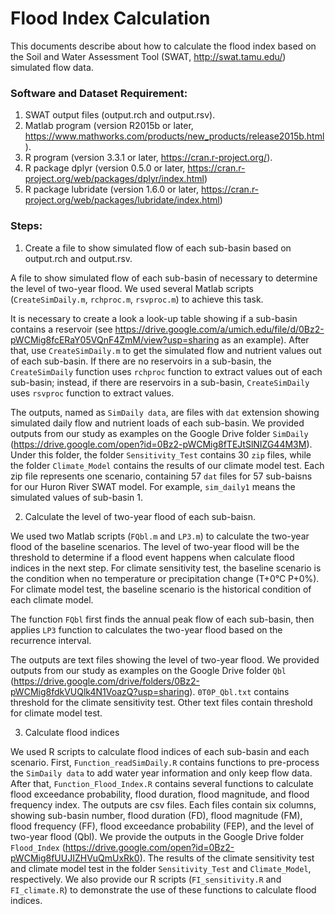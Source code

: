 # Flood Index Calculation

This documents describe about how to calculate the flood index based on the Soil and Water Assessment Tool (SWAT, http://swat.tamu.edu/) simulated flow data.

### Software and Dataset Requirement:
1.	SWAT output files (output.rch and output.rsv).
2.	Matlab program (version R2015b or later, https://www.mathworks.com/products/new_products/release2015b.html). 
3.	R program (version 3.3.1 or later, https://cran.r-project.org/).
4.	R package dplyr (version 0.5.0 or later, https://cran.r-project.org/web/packages/dplyr/index.html) 
5.	R package lubridate (version 1.6.0 or later, https://cran.r-project.org/web/packages/lubridate/index.html) 

### Steps:
1.	Create a file to show simulated flow of each sub-basin based on output.rch and output.rsv.

A file to show simulated flow of each sub-basin of necessary to determine the level of two-year flood. We used several Matlab scripts (`CreateSimDaily.m`, `rchproc.m`, `rsvproc.m`) to achieve this task.

It is necessary to create a look a look-up table showing if a sub-basin contains a reservoir (see https://drive.google.com/a/umich.edu/file/d/0Bz2-pWCMig8fcERaY05VQnF4ZmM/view?usp=sharing as an example). After that, use `CreateSimDaily.m` to get the simulated flow and nutrient values out of each sub-basin. If there are no reservoirs in a sub-basin, the `CreateSimDaily` function uses `rchproc` function to extract values out of each sub-basin; instead, if there are reservoirs in a sub-basin, `CreateSimDaily` uses `rsvproc` function to extract values.

The outputs, named as `SimDaily data`, are files with `dat` extension showing simulated daily flow and nutrient loads of each sub-basin. We provided outputs from our study as examples on the Google Drive folder `SimDaily` (https://drive.google.com/open?id=0Bz2-pWCMig8fTEJtSlNIZG44M3M). Under this folder, the folder `Sensitivity_Test` contains 30 `zip` files, while the folder `Climate_Model` contains the results of our climate model test. Each zip file represents one scenario, containing 57 `dat` files for 57 sub-baisns for our Huron River SWAT model. For example, `sim_daily1` means the simulated values of sub-basin 1.

2.	Calculate the level of two-year flood of each sub-baisn.

We used two Matlab scripts (`FQbl.m` and `LP3.m`) to calculate the two-year flood of the baseline scenarios. The level of two-year flood will be the threshold to determine if a flood event happens when calculate flood indices in the next step. For climate sensitivity test, the baseline scenario is the condition when no temperature or precipitation change (T+0°C P+0%). For climate model test, the baseline scenario is the historical condition of each climate model. 

The function `FQbl` first finds the annual peak flow of each sub-basin, then applies `LP3` function to calculates the two-year flood based on the recurrence interval. 

The outputs are text files showing the level of two-year flood. We provided outputs from our study as examples on the Google Drive folder `Qbl` (https://drive.google.com/drive/folders/0Bz2-pWCMig8fdkVUQlk4N1VoazQ?usp=sharing). `0T0P_Qbl.txt` contains threshold for the climate sensitivity test. Other text files contain threshold for climate model test.

3.	Calculate flood indices

We used R scripts to calculate flood indices of each sub-basin and each scenario. First, `Function_readSimDaily.R` contains functions to pre-process the `SimDaily data` to add water year information and only keep flow data. After that, `Function_Flood_Index.R` contains several functions to calculate flood exceedance probability, flood duration, flood magnitude, and flood frequency index. The outputs are csv files. Each files contain six columns, showing sub-basin number, flood duration (FD), flood magnitude (FM), flood frequency (FF), flood exceedance probability (FEP), and the level of two-year flood (Qbl). We provide the outputs in the Google Drive folder `Flood_Index` (https://drive.google.com/open?id=0Bz2-pWCMig8fUUJIZHVuQmUxRk0). The results of the climate sensitivity test and climate model test in the folder `Sensitivity_Test` and `Climate_Model`, respectively. We also provide our R scripts (`FI_sensitivity.R` and `FI_climate.R`) to demonstrate the use of these functions to calculate flood indices.

